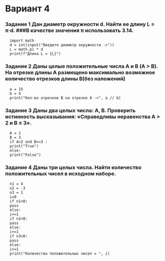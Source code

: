 # Вариант 4

### Задание 1 Дан диаметр окружности d. Найти ее длину L = π·d. ###В качестве значения π использовать 3.14.

```
  import math
  d = int(input("Введите диаметр окружности ->"))
  L = math.pi * d
  print(f"Длина L = {L}")
```

### Задание 2 Даны целые положительные числа A и B (A > B). На отрезке длины A размещено максимально возможное количество отрезков длины B(без наложений)

```
  a = 15
  b = 4
  print("Кол-во отрезков B на отрезке A ->", a // b)
  ```

### Задание 3 Даны два целых числа: A, B. Проверить истинность высказывания: «Справедливы неравенства A > 2 и B ≤ 3».

```
  A = 2
  B = 3
  if A>2 and B<=3 :
  print("True")
  else:
  print("False") 
  ```

### Задание 4 Даны три целых числа. Найти количество положительных чисел в исходном наборе.

```
  n1 = 4
  n2 = -3
  n3 = 1
  i=0
  if n1<0:
  pass
  else:
  i+=1
  if n2<0:
  pass
  else:
  i+=1
  if n3<0:
  pass
  else:
  i+=1
  print("Количество положительных чисел = ", i)
  ```
